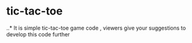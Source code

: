 # tic-tac-toe
..* It is simple tic-tac-toe game code , viewers give your suggestions to develop this code further
